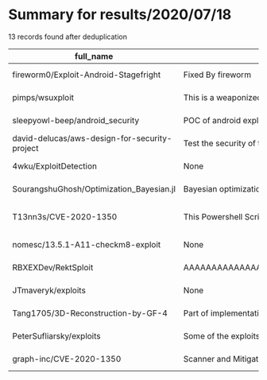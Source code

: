
# Summary for results/2020/07/18
    
13 records found after deduplication

| full_name | description | html_url | matched_list | matched_count | pushed_at | size | stargazers_count | language | forks_count |
|-----------------------------------------------|------------------------------------------------------------------------------------------------------------------------------------------------------------------------------------------------------------------------------------------------------------------|------------------------------------------------------------------|------------------------------------|-----------------|---------------------------|--------|--------------------|------------|---------------|
| fireworm0/Exploit-Android-Stagefright | Fixed By fireworm | https://github.com/fireworm0/Exploit-Android-Stagefright | ['exploit'] | 1 | 2020-07-18 12:44:48+00:00 | 168 | 28 | Python | 45 |
| pimps/wsuxploit | This is a weaponized WSUS exploit | https://github.com/pimps/wsuxploit | ['exploit'] | 1 | 2020-07-18 15:40:09+00:00 | 1459 | 171 | Shell | 42 |
| sleepyowl-beep/android_security | POC of android exploit and android security tools | https://github.com/sleepyowl-beep/android_security | ['exploit'] | 1 | 2020-07-18 08:42:10+00:00 | 36587 | 0 | Python | 0 |
| david-delucas/aws-design-for-security-project | Test the security of the environment by simulating attack scenarios and exploiting cloud configuration vulnerabilities, implement monitoring to identify insecure configurations and malicious activity, harden and secure the environment and Design a DevSecOp | https://github.com/david-delucas/aws-design-for-security-project | ['exploit'] | 1 | 2020-07-18 22:16:04+00:00 | 4756 | 0 | | 0 |
| 4wku/ExploitDetection | None | https://github.com/4wku/ExploitDetection | ['exploit'] | 1 | 2020-07-18 21:08:50+00:00 | 3 | 0 | | 0 |
| SourangshuGhosh/Optimization_Bayesian.jl | Bayesian optimization is a method of finding the maximum of expensive cost functions. Bayesian optimization employs the Bayesian technique of setting a prior over the objective function and combining it with evidence to get a posterior function. This perm | https://github.com/SourangshuGhosh/Optimization_Bayesian.jl | ['exploit'] | 1 | 2020-07-18 14:56:37+00:00 | 31 | 4 | Julia | 0 |
| T13nn3s/CVE-2020-1350 | This Powershell Script is checking if your server is vulnerable for the CVE-2020-1350 Remote Code Execution flaw in the Windows DNS Service | https://github.com/T13nn3s/CVE-2020-1350 | ['cve-2', 'remote code execution'] | 2 | 2020-07-18 06:38:11+00:00 | 10 | 15 | PowerShell | 10 |
| nomesc/13.5.1-A11-checkm8-exploit | None | https://github.com/nomesc/13.5.1-A11-checkm8-exploit | ['exploit'] | 1 | 2020-07-18 08:07:02+00:00 | 2692 | 2 | C | 1 |
| RBXEXDev/RektSploit | AAAAAAAAAAAAAAAAAAAAAAAAAAAAAAAAAAAAAAAAAAAAAAAAAAAAAAAAAAAAAAAAAAAAAAAAAAAAAAAAAAAAAAAAAAAAAAAAAAAAAAAAAAAAAAAAAAAAAAAAAAAAAAAAAAAAAAAAAAAAAAAAAAAAAAAAAAAAAAAAAAAAAAAAAAAAAAAAAAAAAAAAAAAAAAAAAAAAAA | https://github.com/RBXEXDev/RektSploit | ['sploit'] | 1 | 2020-07-18 17:32:43+00:00 | 272 | 0 | nan | 0 |
| JTmaveryk/exploits | None | https://github.com/JTmaveryk/exploits | ['exploit'] | 1 | 2020-07-18 03:42:06+00:00 | 34 | 0 | | 0 |
| Tang1705/3D-Reconstruction-by-GF-4 | Part of implementation of paper named Determining Both Surface Position and Orientation in Structured-Light-Based Sensing. Its abstract is Position and orientation profiles are two principal descriptions of shape in space. We describe how a structured ligh | https://github.com/Tang1705/3D-Reconstruction-by-GF-4 | ['exploit'] | 1 | 2020-07-18 09:34:55+00:00 | 313356 | 0 | Python | 1 |
| PeterSufliarsky/exploits | Some of the exploits, which I used for learning | https://github.com/PeterSufliarsky/exploits | ['exploit'] | 1 | 2020-07-18 13:31:16+00:00 | 2 | 0 | Python | 2 |
| graph-inc/CVE-2020-1350 | Scanner and Mitigator for CVE 2020-1350 | https://github.com/graph-inc/CVE-2020-1350 | ['cve-2'] | 1 | 2020-07-18 14:05:55+00:00 | 5 | 3 | PowerShell | 1 |

